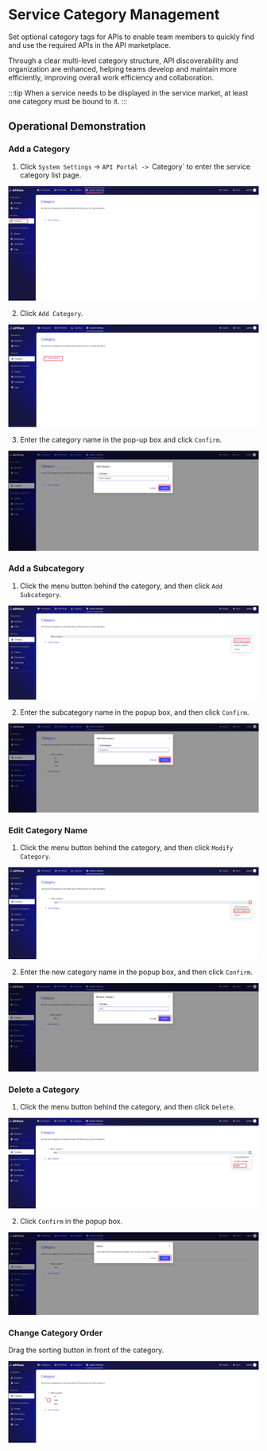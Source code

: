 # Service Category Management

Set optional category tags for APIs to enable team members to quickly find and use the required APIs in the API marketplace.

Through a clear multi-level category structure, API discoverability and organization are enhanced, helping teams develop and maintain more efficiently, improving overall work efficiency and collaboration.

:::tip
When a service needs to be displayed in the service market, at least one category must be bound to it.
:::

## Operational Demonstration

### Add a Category

1. Click `System Settings` -> `API Portal -> `Category` to enter the service category list page.

![](../../quick/provider/images/2024-09-08/1dd0309526d3b92abd0f529ca66f9207fc2cdcd61b5af6b602883331a6a37111.png)   

2. Click `Add Category`.

![](../../quick/provider/images/2024-09-08/8681b3b5a80921d9430692e2b0317d3fef9e0758c48e250ae23bbc7ae85790b4.png)  


3. Enter the category name in the pop-up box and click `Confirm`.

![](../../quick/provider/images/2024-09-08/90bf63fdf49ba4a6a7ed787ccddf0cf51ffae5b166e5d7933beb7a2f3db5e580.png)  



### Add a Subcategory

1. Click the menu button behind the category, and then click `Add Subcategory`.

![](images/2024-09-08/9060b7c802b6cb48c6fec906dc5c81c5b662af92b885aaad6efd87159b4229a9.png)  

2. Enter the subcategory name in the popup box, and then click `Confirm`.

![](images/2024-09-08/157cbe39c382ca13badd1ebac3ec7a5a5f556d476ec57806afda06d406fffad3.png)  

### Edit Category Name

1. Click the menu button behind the category, and then click `Modify Category`.

![](images/2024-09-08/29c3ea48da1f27513d0458079f991329dfe2a1e34fd0b9072665456f0ea0bf65.png)  


2. Enter the new category name in the popup box, and then click `Confirm`.

![](images/2024-09-08/1538f510e364acdcacfb38c5a2b618bad86b64de828201f9ce48733f77c5c85b.png)  
 

### Delete a Category

1. Click the menu button behind the category, and then click `Delete`.

![](images/2024-09-08/7c4e967b2c401d5dcf8376590ff30aa4cd64c2cf956e4aff8d61026aa6036e3b.png)  

2. Click `Confirm` in the popup box.

![](images/2024-09-08/8bf483cc394b48f5c7f726b755847d296482f162df2975b332c3314dd461f7c2.png)  

### Change Category Order

Drag the sorting button in front of the category. 

![](images/2024-09-08/348cb54c8368b942b1190e75713aae0b3e96b21310aec068d770f87253775b7b.png)  
